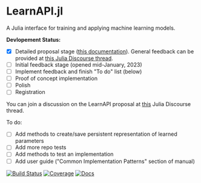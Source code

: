 # LearnAPI.jl

A Julia interface for training and applying machine learning models. 


**Devlopement Status:**

- [X] Detailed proposal stage ([this
      documentation](https://juliaai.github.io/LearnAPI.jl/dev/)). General feedback can be provided at [this Julia Discourse thread](https://discourse.julialang.org/t/ann-learnapi-jl-proposal-for-a-basement-level-machine-learning-api/93048/20). 
- [ ] Initial feedback stage (opened mid-January, 2023)
- [ ] Implement feedback and finish "To do" list (below)
- [ ] Proof of concept implementation
- [ ] Polish
- [ ] Registration

You can join a discussion on the LearnAPI proposal at [this](https://discourse.julialang.org/t/ann-learnapi-jl-proposal-for-a-basement-level-machine-learning-api/93048) Julia Discourse thread.

To do:

- [ ] Add methods to create/save persistent representation of learned parameters
- [ ] Add more repo tests
- [ ] Add methods to test an implementation
- [ ] Add user guide ("Common Implementation Patterns" section of manual)

[![Build Status](https://github.com/JuliaAI/LearnAPI.jl/workflows/CI/badge.svg)](https://github.com/JuliaAI/LearnAPI.jl/actions)
[![Coverage](https://codecov.io/gh/JuliaAI/LearnAPI.jl/branch/master/graph/badge.svg)](https://codecov.io/github/JuliaAI/LearnAPI.jl?branch=master)
[![Docs](https://img.shields.io/badge/docs-dev-blue.svg)](https://juliaai.github.io/LearnAPI.jl/dev/)

